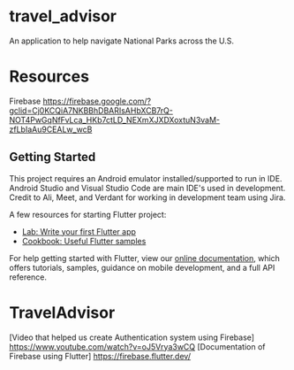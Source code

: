 # travel_advisor

An application to help navigate National Parks across the U.S.

# Resources
Firebase https://firebase.google.com/?gclid=Cj0KCQiA7NKBBhDBARIsAHbXCB7rQ-NOT4PwGqNfFvLca_HKb7ctLD_NEXmXJXDXoxtuN3vaM-zfLbIaAu9CEALw_wcB

## Getting Started

This project requires an Android emulator installed/supported to run in IDE. Android Studio and Visual Studio Code are main IDE's used in development.
Credit to Ali, Meet, and Verdant for working in development team using Jira.

A few resources for starting Flutter project:

- [Lab: Write your first Flutter app](https://flutter.dev/docs/get-started/codelab)
- [Cookbook: Useful Flutter samples](https://flutter.dev/docs/cookbook)

For help getting started with Flutter, view our
[online documentation](https://flutter.dev/docs), which offers tutorials,
samples, guidance on mobile development, and a full API reference.
# TravelAdvisor
[Video that helped us create Authentication system using Firebase] https://www.youtube.com/watch?v=oJ5Vrya3wCQ
[Documentation of Firebase using Flutter] https://firebase.flutter.dev/
